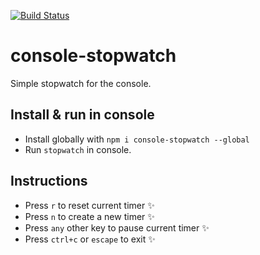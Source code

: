 [![Build Status](https://github.com/kobbikobb/console-stopwatch/actions/workflows/on_push.yaml/badge.svg)](https://github.com/kobbikobb/console-stopwatch/actions)

# console-stopwatch

Simple stopwatch for the console.

## Install & run in console

-   Install globally with `npm i console-stopwatch --global`
-   Run `stopwatch` in console.

## Instructions

-   Press `r` to reset current timer ✨
-   Press `n` to create a new timer ✨
-   Press `any` other key to pause current timer ✨
-   Press `ctrl+c` or `escape` to exit ✨
